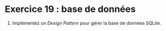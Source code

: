 # Exercice 19 : base de données

1. Implémentez un *Design Pattern* pour gérer la base de données SQLite.